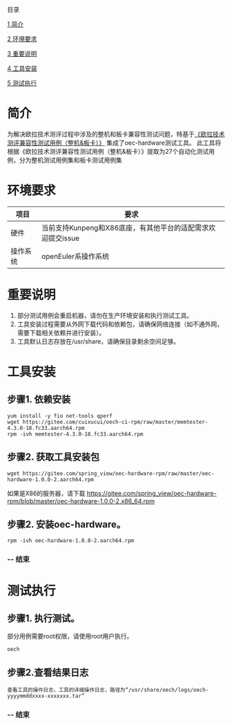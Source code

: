 目录

[1 简介](#简介)

[2 环境要求](#环境要求)

[3 重要说明](#重要说明)

[4 工具安装](#工具安装)

[5 测试执行](#测试执行)


# 简介
为解决欧拉技术测评过程中涉及的整机和板卡兼容性测试问题，特基于[《欧拉技术测评兼容性测试用例（整机&板卡）》](../testing-standard/欧拉技术测评兼容性测试用例（整机&板卡）.md) 集成了oec-hardware测试工具。
此工具将根据《欧拉技术测评兼容性测试用例（整机&板卡）》提取为27个自动化测试用例，分为整机测试用例集和板卡测试用例集

# 环境要求
|   项目    |                       要求                    |
|-----------|---------------------------------------------|
|    硬件   | 当前支持Kunpeng和X86底座，有其他平台的适配需求欢迎提交issue   |
|  操作系统  |               openEuler系操作系统            |


# 重要说明
1. 部分测试用例会重启机器，请勿在生产环境安装和执行测试工具。
2. 工具安装过程需要从外网下载代码和依赖包，请确保网络连接（如不通外网，需要下载相关依赖并进行安装）。
3. 工具默认日志存放在/usr/share，请确保目录剩余空间足够。

# 工具安装
## 步骤1. 依赖安装
    
    yum install -y fio net-tools qperf
    wget https://gitee.com/cuixucui/oech-ci-rpm/raw/master/memtester-4.3.0-18.fc33.aarch64.rpm
    rpm -ivh memtester-4.3.0-18.fc33.aarch64.rpm
## 步骤2. 获取工具安装包

    wget https://gitee.com/spring_view/oec-hardware-rpm/raw/master/oec-hardware-1.0.0-2.aarch64.rpm
如果是X86的服务器，请下载 https://gitee.com/spring_view/oec-hardware-rpm/blob/master/oec-hardware-1.0.0-2.x86_64.rpm

## 步骤2. 安装oec-hardware。

    rpm -ivh oec-hardware-1.0.0-2.aarch64.rpm

### -- 结束

# 测试执行
## 步骤1. 执行测试。

部分用例需要root权限，请使用root用户执行。

    oech 

## 步骤2.查看结果日志

    查看工具的操作日志，工具的详细操作日志，路径为“/usr/share/oech/logs/oech-yyyymmddxxxx-xxxxxxx.tar”

### -- 结束
